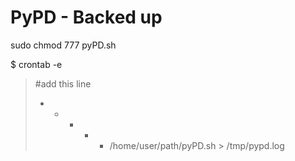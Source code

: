 # PyPD - Backed up


sudo chmod 777 pyPD.sh



$ crontab -e
>#add this line
>* * * * * /home/user/path/pyPD.sh > /tmp/pypd.log
